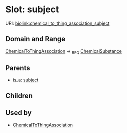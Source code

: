 # Slot: subject




URI: [biolink:chemical_to_thing_association_subject](https://w3id.org/biolink/vocab/chemical_to_thing_association_subject)
## Domain and Range

[ChemicalToThingAssociation](ChemicalToThingAssociation.md) ->  <sub>REQ</sub> [ChemicalSubstance](ChemicalSubstance.md)
## Parents

 *  is_a: [subject](subject.md)
## Children

## Used by

 * [ChemicalToThingAssociation](ChemicalToThingAssociation.md)
